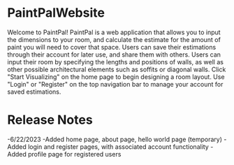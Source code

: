 # PaintPalWebsite

Welcome to PaintPal!
PaintPal is a web application that allows you to input the dimensions to your room, 
and calculate the estimate for the amount of paint you will need to cover that space.
Users can save their estimations through their account for later use, and share them with 
others. Users can input their room by specifying the lengths and positions of walls, as well as
other possible architectural elements such as soffits or diagonal walls. Click "Start Visualizing"
on the home page to begin designing a room layout. Use "Login" or "Register" on the top
navigation bar to manage your account for saved estimations.

# Release Notes
-6/22/2023
-Added home page, about page, hello world page (temporary)
-Added login and register pages, with associated account functionality
-Added profile page for registered users
